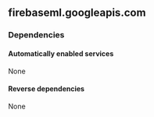 ## firebaseml.googleapis.com

### Dependencies

#### Automatically enabled services

None

#### Reverse dependencies

None
